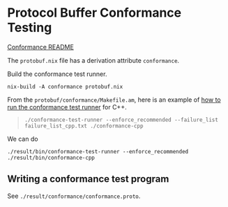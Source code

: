 # Protocol Buffer Conformance Testing

[Conformance README](https://github.com/protocolbuffers/protobuf/tree/master/conformance)

The `protobuf.nix` file has a derivation attribute `conformance`.

Build the conformance test runner.

```
nix-build -A conformance protobuf.nix
```

From the `protobuf/conformance/Makefile.am`, here is an example of
[how to run the conformance test runner](https://github.com/protocolbuffers/protobuf/blob/f4aa17b28af168cb3168f029de796d5994c321f6/conformance/Makefile.am#L334-L336) for C++.

> ```
> ./conformance-test-runner --enforce_recommended --failure_list failure_list_cpp.txt ./conformance-cpp
> ```

We can do

```
./result/bin/conformance-test-runner --enforce_recommended ./result/bin/conformance-cpp
```

## Writing a conformance test program

See `./result/conformance/conformance.proto`.

